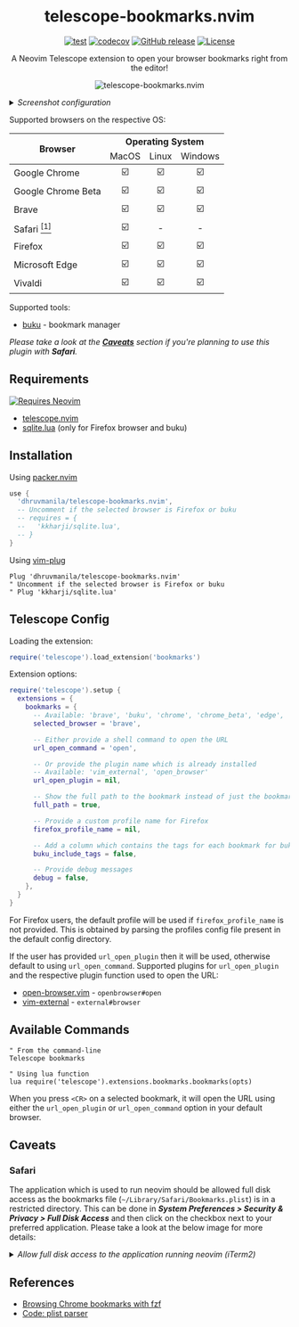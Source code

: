 <div align="center">

# telescope-bookmarks.nvim

[![test](https://github.com/dhruvmanila/telescope-bookmarks.nvim/actions/workflows/test.yml/badge.svg)](https://github.com/dhruvmanila/telescope-bookmarks.nvim/actions/workflows/test.yml)
[![codecov](https://codecov.io/gh/dhruvmanila/telescope-bookmarks.nvim/branch/main/graph/badge.svg)](https://codecov.io/gh/dhruvmanila/telescope-bookmarks.nvim)
[![GitHub release](https://img.shields.io/github/v/release/dhruvmanila/telescope-bookmarks.nvim)](https://github.com/dhruvmanila/telescope-bookmarks.nvim/releases/latest)
[![License](https://img.shields.io/badge/license-MIT-brightgreen)](/LICENSE)

A Neovim Telescope extension to open your browser bookmarks right from the editor!

![telescope-bookmarks.nvim](https://user-images.githubusercontent.com/67177269/115862442-c89d7280-a451-11eb-94c5-501095f88ed7.png)

</div>

<details>
<summary><em>Screenshot configuration</em></summary>

```lua
require('telescope').extensions.bookmarks.bookmarks(
  require('telescope.themes').get_dropdown {
    layout_config = {
      width = 0.8,
      height = 0.8,
    },
    previewer = false,
  }
)
```

</details>


Supported browsers on the respective OS:

<table>
  <thead>
    <tr>
       <th rowspan=2>Browser</th>
       <th colspan=3>Operating System</th>
    </tr>
    <tr>
      <td align=center>MacOS</td>
      <td align=center>Linux</td>
      <td align=center>Windows</td>
    </tr>
  </thead>
  <tbody>
    <tr>
      <td>Google Chrome</td>
      <td align=center>☑️</td>
      <td align=center>☑️</td>
      <td align=center>☑️</td>
    </tr>
    <tr>
      <td>Google Chrome Beta</td>
      <td align=center>☑️</td>
      <td align=center>☑️</td>
      <td align=center>☑️</td>
    </tr>
    <tr>
      <td>Brave</td>
      <td align=center>☑️</td>
      <td align=center>☑️</td>
      <td align=center>☑️</td>
    </tr>
    <tr>
      <td>Safari <a href="#safari"><sup>[1]</sup></a></td>
      <td align=center>☑️</td>
      <td align=center>-</td>
      <td align=center>-</td>
    </tr>
    <tr>
      <td>Firefox</td>
      <td align=center>☑️</td>
      <td align=center>☑️</td>
      <td align=center>☑️</td>
    </tr>
    <tr>
      <td>Microsoft Edge</td>
      <td align=center>☑️</td>
      <td align=center>☑️</td>
      <td align=center>☑️</td>
    </tr>
    <tr>
      <td>Vivaldi</td>
      <td align=center>☑️</td>
      <td align=center>☑️</td>
      <td align=center>☑️</td>
    </tr>
  </tbody>
</table>

Supported tools:

- [buku](https://github.com/jarun/buku) - bookmark manager

_Please take a look at the [**Caveats**](#caveats) section if you're planning to use this plugin with **Safari**._

## Requirements

[![Requires Neovim](https://img.shields.io/badge/requires-neovim%200.7%2B-green?logo=neovim)](https://github.com/neovim/neovim)

* [telescope.nvim](https://github.com/nvim-telescope/telescope.nvim)
* [sqlite.lua](https://github.com/kkharji/sqlite.lua) (only for Firefox browser
  and buku)

## Installation

Using [packer.nvim](https://github.com/wbthomason/packer.nvim)

```lua
use {
  'dhruvmanila/telescope-bookmarks.nvim',
  -- Uncomment if the selected browser is Firefox or buku
  -- requires = {
  --   'kkharji/sqlite.lua',
  -- }
}
```

Using [vim-plug](https://github.com/junegunn/vim-plug)

```vim
Plug 'dhruvmanila/telescope-bookmarks.nvim'
" Uncomment if the selected browser is Firefox or buku
" Plug 'kkharji/sqlite.lua'
```

## Telescope Config

Loading the extension:

```lua
require('telescope').load_extension('bookmarks')
```

Extension options:

```lua
require('telescope').setup {
  extensions = {
    bookmarks = {
      -- Available: 'brave', 'buku', 'chrome', 'chrome_beta', 'edge', 'safari', 'firefox', 'vivaldi'
      selected_browser = 'brave',

      -- Either provide a shell command to open the URL
      url_open_command = 'open',

      -- Or provide the plugin name which is already installed
      -- Available: 'vim_external', 'open_browser'
      url_open_plugin = nil,

      -- Show the full path to the bookmark instead of just the bookmark name
      full_path = true,

      -- Provide a custom profile name for Firefox
      firefox_profile_name = nil,

      -- Add a column which contains the tags for each bookmark for buku
      buku_include_tags = false,

      -- Provide debug messages
      debug = false,
    },
  }
}
```

For Firefox users, the default profile will be used if `firefox_profile_name` is not provided. This is obtained by parsing the profiles config file present in the default config directory.

If the user has provided `url_open_plugin` then it will be used, otherwise default to using `url_open_command`. Supported plugins for `url_open_plugin` and the respective plugin function used to open the URL:

* [open-browser.vim](https://github.com/tyru/open-browser.vim) - `openbrowser#open`
* [vim-external](https://github.com/itchyny/vim-external) - `external#browser`

## Available Commands

```vim
" From the command-line
Telescope bookmarks

" Using lua function
lua require('telescope').extensions.bookmarks.bookmarks(opts)
```

When you press `<CR>` on a selected bookmark, it will open the URL using either the `url_open_plugin` or `url_open_command` option in your default browser.

## Caveats

### Safari

The application which is used to run neovim should be allowed full disk access as the bookmarks file (`~/Library/Safari/Bookmarks.plist`) is in a restricted directory. This can be done in ***System Preferences > Security & Privacy > Full Disk Access*** and then click on the checkbox next to your preferred application. Please take a look at the below image for more details:

<details>
  <summary><i>Allow full disk access to the application running neovim (iTerm2)</i></summary>

<img width="668" alt="Full disk access settings" src="https://user-images.githubusercontent.com/67177269/115988185-16db7e80-a5d6-11eb-9667-f37bb288bfa8.png">

</details>

## References

* [Browsing Chrome bookmarks with fzf](https://junegunn.kr/2015/04/browsing-chrome-bookmarks-with-fzf/)
* [Code: plist parser](https://codea.io/talk/discussion/1269/code-plist-parser)
